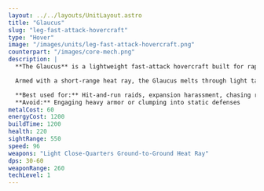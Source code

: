 ```yaml
---
layout: ../../layouts/UnitLayout.astro
title: "Glaucus"
slug: "leg-fast-attack-hovercraft"
type: "Hover"
image: "/images/units/leg-fast-attack-hovercraft.png"
counterpart: "/images/core-mech.png"
description: |
  **The Glaucus** is a lightweight fast-attack hovercraft built for rapid strikes and flank harassment. Boasting impressive speed and surface agility, it excels at chasing down slow units, harassing undefended expansion points, and dodging return fire across land and sea.

  Armed with a short-range heat ray, the Glaucus melts through light targets with ease but struggles against armored units or defensive structures. It's best used in packs to overwhelm isolated foes before retreating to safety. Its hover capability allows it to traverse shallow water and outmaneuver terrain-dependent ground units.

  **Best used for:** Hit-and-run raids, expansion harassment, chasing retreating units  
  **Avoid:** Engaging heavy armor or clumping into static defenses
metalCost: 60
energyCost: 1200
buildTime: 1200
health: 220
sightRange: 550
speed: 96
weapons: "Light Close-Quarters Ground-to-Ground Heat Ray"
dps: 30-60
weaponRange: 260 
techLevel: 1
---
```


